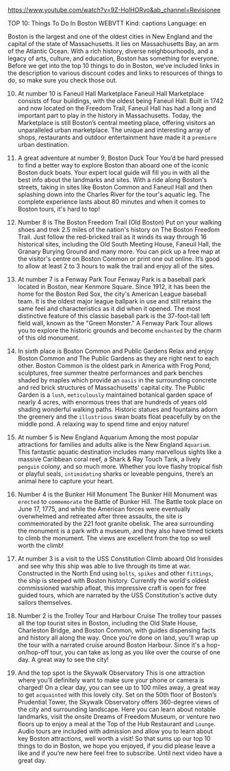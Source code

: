 https://www.youtube.com/watch?v=9Z-HolHORvo&ab_channel=Revisionee 


TOP 10: Things To Do In Boston WEBVTT Kind: captions Language: en 

Boston is the largest and one of the oldest cities in New England and the capital of the state of Massachusetts. It lies on Massachusetts Bay, an arm of the Atlantic Ocean. With a rich history, diverse neighbourhoods, and a legacy of arts, culture, and education, Boston has something for everyone. Before we get into the top 10 things to do in Boston, we’ve included links in the description to various discount codes and links to resources of things to do, so make sure you check those out. 

10) At number 10 is Faneuil Hall Marketplace Faneuil Hall Marketplace consists of four buildings, with the oldest being Faneuil Hall. Built in 1742 and now located on the Freedom Trail, Faneuil Hall has had a long and important part to play in the history in Massachusetts. Today, the Marketplace is still Boston’s central meeting place, offering visitors an unparalleled urban marketplace. The unique and interesting array of shops, restaurants and outdoor entertainment have made it a `premiere` urban destination. 

9) A great adventure at number 9, Boston Duck Tour You’d be hard pressed to find a better way to explore Boston than aboard one of the iconic Boston duck boats. Your expert local guide will fill you in with all the best info about the landmarks and sites. With a ride along Boston's streets, taking in sites like Boston Common and Faneuil Hall and then splashing down into the Charles River for the tour's aquatic leg. The complete experience lasts about 80 minutes and when it comes to Boston tours, it's hard to top! 

8) Number 8 is The Boston Freedom Trail (Old Boston) Put on your walking shoes and trek 2.5 miles of the nation's history on The Boston Freedom Trail. Just follow the red-bricked trail as it winds its way through 16 historical sites, including the Old South Meeting House, Faneuil Hall, the Granary Burying Ground and many more. You can pick up a free map at the visitor's centre on Boston Common or print one out online. It’s good to allow at least 2 to 3 hours to walk the trail and enjoy all of the sites. 

7) At number 7 is a Fenway Park Tour Fenway Park is a baseball park located in Boston, near Kenmore Square. Since 1912, it has been the home for the Boston Red Sox, the city's American League baseball team. It is the oldest major league ballpark in use and still retains the same feel and characteristics as it did when it opened. The most distinctive feature of this classic baseball park is the 37-foot-tall left field wall, known as the "Green Monster." A Fenway Park Tour allows you to explore the historic grounds and become `enchanted` by the charm of this old monument. 

6) In sixth place is Boston Common and Public Gardens Relax and enjoy Boston Common and The Public Gardens as they are right next to each other. Boston Common is the oldest park in America with Frog Pond, sculptures, free summer theatre performances and park benches shaded by maples which provide an `oasis` in the surrounding concrete and red brick structures of Massachusetts' capital city. The Public Garden is a `lush`, `meticulously` maintained botanical garden space of nearly 4 acres, with enormous trees that are hundreds of years old shading wonderful walking paths. Historic statues and fountains adorn the greenery and the `illustrious` swan boats float peacefully by on the middle pond. A relaxing way to spend time and enjoy nature! 

5) At number 5 is New England Aquarium Among the most popular attractions for families and adults alike is the New England `Aquarium`. This fantastic aquatic destination includes many marvellous sights like a massive Caribbean coral reef, a Shark &amp; Ray Touch Tank, a lively `penguin` colony, and so much more. Whether you love flashy tropical fish or playful seals, `intimidating` sharks or loveable penguins, there’s an animal here to capture your heart. 

4) Number 4 is the Bunker Hill Monument The Bunker Hill Monument was `erected` to `commemorate` the Battle of Bunker Hill. The Battle took place on June 17, 1775, and while the American forces were eventually overwhelmed and retreated after three assaults, the site is commemorated by the 221 foot granite obelisk. The area surrounding the monument is a park with a museum, and they also have timed tickets to climb the monument. The views are excellent from the top so well worth the climb! 

3) At number 3 is a visit to the USS Constitution Climb aboard Old Ironsides and see why this ship was able to live through its time at war. Constructed in the North End using `bolts`, `spikes` and other `fittings`, the ship is steeped with Boston history. Currently the world's oldest commissioned warship afloat, this impressive craft is open for free guided tours, which are narrated by the USS Constitution's active duty sailors themselves. 

2) Number 2 is the Trolley Tour and Harbour Cruise The trolley tour passes all the top tourist sites in Boston, including the Old State House, Charleston Bridge, and Boston Common, with guides dispensing facts and history all along the way. Once you're done on land, you'll wrap up the tour with a narrated cruise around Boston Harbour. Since it's a hop-on/hop-off tour, you can take as long as you like over the course of one day. A great way to see the city! 

1) And the top spot is the Skywalk Observatory This is one attraction where you’ll definitely want to make sure your phone or camera is charged! On a clear day, you can see up to 100 miles away, a great way to get `acquainted` with this lovely city. Set on the 50th floor of Boston’s Prudential Tower, the Skywalk Observatory offers 360-degree views of the city and surrounding landscape. Here you can learn about notable landmarks, visit the onsite Dreams of Freedom Museum, or venture two floors up to enjoy a meal at the Top of the Hub Restaurant and `Lounge`. Audio tours are included with admission and allow you to learn about key Boston attractions, well worth a visit! So that sums up our top 10 things to do in Boston, we hope you enjoyed, if you did please leave a like and if you’re new here feel free to subscribe. Until next video have a great day. 
